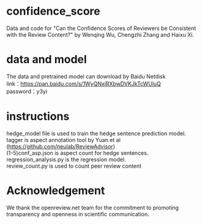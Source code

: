 # confidence_score
Data and code for "Can the Confidence Scores of Reviewers be Consistent with the Review Content?" by Wenqing Wu, Chengzhi Zhang and Haixu Xi.

# data and model
The data and pretrained model can download by Baidu Netdisk<br>
link：https://pan.baidu.com/s/1WyQNxiRXbwDVKJkTcWUluQ <br>
password：y3yi <br>
# instructions
hedge_model file is used  to train the hedge sentence prediction model.<br>
tagger is aspect annotation tool by Yuan et al (https://github.com/neulab/ReviewAdvisor)<br>
(1-5)conf_asp.json is aspect count for hedge sentences.<br>
regression_analysis.py is the regression model. <br>
review_count.py is used to count peer review content<br>
# Acknowledgement
We thank the openreview.net team for the commitment to promoting transparency and openness in scientific communication.
